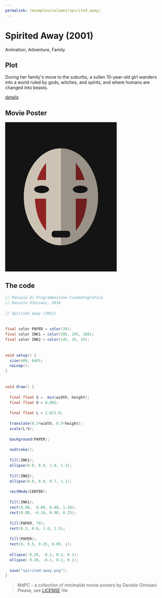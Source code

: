 ```yaml
---
permalink: /examples/volume1/spirited_away/
---
```

# Spirited Away (2001)

Animation, Adventure, Family

## Plot
During her family's move to the suburbs, a sullen 10-year-old girl wanders into a world ruled by gods, witches, and spirits, and where humans are changed into beasts.

[details](https://www.imdb.com/title/tt0245429/)

## Movie Poster
<img src="spirited-away.png"  width="360px" title="Spirited Away">


## The code
```java
// Manuale di Programmazione Cinematografica
// Daniele Olmisani, 2016

// Spirited away (2011)


final color PAPER = color(20);
final color INK1 = color(205, 195, 180);
final color INK2 = color(145, 35, 35);


void setup() {
  size(480, 640);
  noLoop();
}


void draw() {
  
  final float S =  min(width, height);
  final float U = 0.002;
  
  final float L = 2.0/3.0;
  
  translate(0.5*width, 0.5*height);
  scale(L*S);
  
  background(PAPER);
  
  noStroke();
  
  fill(INK1);
  ellipse(0.0, 0.0, 1.0, 1.3);
  
  fill(INK2);
  ellipse(0.0, 0.0, 0.7, 1.1);
  
  rectMode(CENTER);
  
  fill(INK1);
  rect(0.00,  0.00, 0.40, 1.10);
  rect(0.00, -0.10, 0.90, 0.25);
  
  fill(PAPER, 70);
  rect(0.5, 0.0, 1.0, 1.5);
  
  fill(PAPER);
  rect(0, 0.5, 0.25, 0.09, 1);
  
  ellipse(-0.26, -0.1, 0.2, 0.1);
  ellipse( 0.26, -0.1, 0.2, 0.1);
  
  save("spirited-away.png");
}

```

> MdPC - a collection of minimalist movie posters
> by Daniele Olmisani
> Please, see [LICENSE](../../../LICENSE) file
